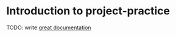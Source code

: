 # Introduction to project-practice

TODO: write [great documentation](http://jacobian.org/writing/what-to-write/)
